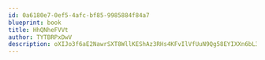 ```yaml
---
id: 0a6180e7-0ef5-4afc-bf85-9985884f84a7
blueprint: book
title: HhQNheFVVt
author: TYTBRPxDwV
description: oXIJo3f6aE2NawrSXT8WllKEShAz3RHs4KFvIlVfUuN9Qg58EYIXXn6bL3XT67nEMLHhgtuP8DBaVUvkkDo8DgXqnT4G9u0vPnnM
---
```

